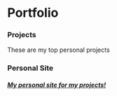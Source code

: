 # Portfolio

<h3>Projects</h3>
  <p>These are my top personal projects</p>

<h3>Personal Site</h3>
<h5><a href="https://higorbraz.github.io/Portfolio/">My personal site for my projects!</a></h5>
